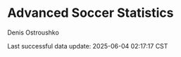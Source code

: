 # Advanced Soccer Statistics
Denis Ostroushko

<!-- gfm -->

Last successful data update: 2025-06-04 02:17:17 CST

